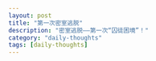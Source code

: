 ```yaml
---
layout: post
title: "第一次密室逃脱"
description: "密室逃脱——第一次“囚徒困境”！"
category: "daily-thoughts"
tags: [daily-thoughts]
---
```




